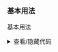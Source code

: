### 基本用法

基本用法

<div class="cell-demo vp-raw">
  <yc-carousel
    :style="{
      width: '600px',
      height: '240px',
    }"
    :default-current="2"
    @change="handleChange">
    <yc-carousel-item v-for="image in images">
      <img
        :src="image"
        :style="{
          width: '100%',
        }" />
    </yc-carousel-item>
  </yc-carousel>
</div>

<script setup>
const images = [
  'https://p1-arco.byteimg.com/tos-cn-i-uwbnlip3yd/cd7a1aaea8e1c5e3d26fe2591e561798.png~tplv-uwbnlip3yd-webp.webp',
  'https://p1-arco.byteimg.com/tos-cn-i-uwbnlip3yd/6480dbc69be1b5de95010289787d64f1.png~tplv-uwbnlip3yd-webp.webp',
  'https://p1-arco.byteimg.com/tos-cn-i-uwbnlip3yd/0265a04fddbd77a19602a15d9d55d797.png~tplv-uwbnlip3yd-webp.webp',
];
const handleChange = (value) => {
  console.log(value);
};
</script>

<details>
<summary>查看/隐藏代码</summary>

```vue
<template>
  <yc-carousel
    :style="{
      width: '600px',
      height: '240px',
    }"
    :default-current="2"
    @change="handleChange">
    <yc-carousel-item v-for="image in images">
      <img
        :src="image"
        :style="{
          width: '100%',
        }" />
    </yc-carousel-item>
  </yc-carousel>
</template>

<script setup>
const images = [
  'https://p1-arco.byteimg.com/tos-cn-i-uwbnlip3yd/cd7a1aaea8e1c5e3d26fe2591e561798.png~tplv-uwbnlip3yd-webp.webp',
  'https://p1-arco.byteimg.com/tos-cn-i-uwbnlip3yd/6480dbc69be1b5de95010289787d64f1.png~tplv-uwbnlip3yd-webp.webp',
  'https://p1-arco.byteimg.com/tos-cn-i-uwbnlip3yd/0265a04fddbd77a19602a15d9d55d797.png~tplv-uwbnlip3yd-webp.webp',
];
const handleChange = (value) => {
  console.log(value);
};
</script>
```

</details>
